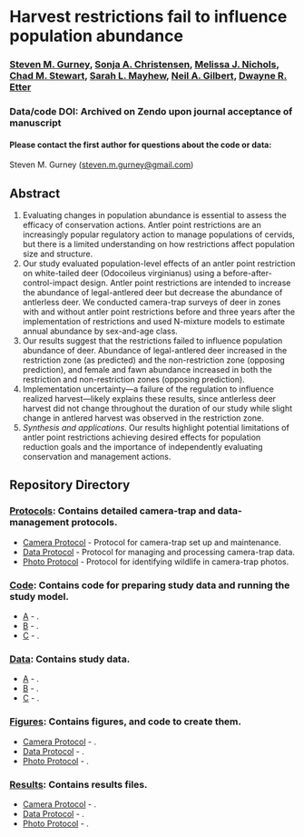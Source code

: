 # Harvest restrictions fail to influence population abundance

### [Steven M. Gurney](https://linktr.ee/gurneyst), [Sonja A. Christensen](http://www.christensen-lab.org/), [Melissa J. Nichols](), [Chad M. Stewart](), [Sarah L. Mayhew](), [Neil A. Gilbert](https://gilbertecology.com), [Dwayne R. Etter]()

### Data/code DOI: Archived on Zendo upon journal acceptance of manuscript

#### Please contact the first author for questions about the code or data:
Steven M. Gurney (steven.m.gurney@gmail.com)

## Abstract

1.	Evaluating changes in population abundance is essential to assess the efficacy of conservation actions. Antler point restrictions are an increasingly popular regulatory action to manage populations of cervids, but there is a limited understanding on how restrictions affect population size and structure.
2.	Our study evaluated population-level effects of an antler point restriction on white-tailed deer (Odocoileus virginianus) using a before-after-control-impact design. Antler point restrictions are intended to increase the abundance of legal-antlered deer but decrease the abundance of antlerless deer. We conducted camera-trap surveys of deer in zones with and without antler point restrictions before and three years after the implementation of restrictions and used N-mixture models to estimate annual abundance by sex-and-age class. 
3.	Our results suggest that the restrictions failed to influence population abundance of deer. Abundance of legal-antlered deer increased in the restriction zone (as predicted) and the non-restriction zone (opposing prediction), and female and fawn abundance increased in both the restriction and non-restriction zones (opposing prediction). 
4.	Implementation uncertainty—a failure of the regulation to influence realized harvest—likely explains these results, since antlerless deer harvest did not change throughout the duration of our study while slight change in antlered harvest was observed in the restriction zone.
5.	*Synthesis and applications*. Our results highlight potential limitations of antler point restrictions achieving desired effects for population reduction goals and the importance of independently evaluating conservation and management actions.

## Repository Directory

### [Protocols](./Protocols): Contains detailed camera-trap and data-management protocols.
*  [Camera Protocol](./Protocols/Protocol_Cameras.pdf) - Protocol for camera-trap set up and maintenance.
*  [Data Protocol](./Protocols/Protocol_Data.pdf) - Protocol for managing and processing camera-trap data.
*  [Photo Protocol](./Protocols/Protocol_Photos.pdf) - Protocol for identifying wildlife in camera-trap photos.

### [Code](./Code): Contains code for preparing study data and running the study model.
*  [A](./Code/) - .
*  [B](./Code/) - .
*  [C](./Code/) - .

### [Data](./Data): Contains study data.
*  [A](./Data/) - .
*  [B](./Data/) - .
*  [C](./Data/) - .

### [Figures](./Figures): Contains figures, and code to create them.
*  [Camera Protocol](./Figures/) - .
*  [Data Protocol](./Figures/) - .
*  [Photo Protocol](./Figures/) - .

### [Results](./Results): Contains results files.
*  [Camera Protocol](./Results/) - .
*  [Data Protocol](./Results/) - .
*  [Photo Protocol](./Results/) - .
  
